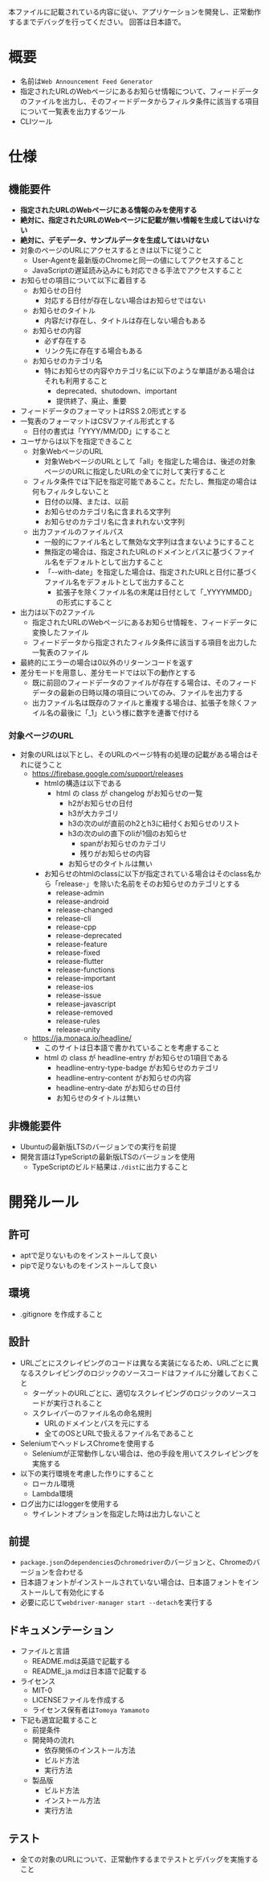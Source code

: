 本ファイルに記載されている内容に従い、アプリケーションを開発し、正常動作するまでデバッグを行ってください。
回答は日本語で。

# 概要

- 名前は`Web Announcement Feed Generator`
- 指定されたURLのWebページにあるお知らせ情報について、フィードデータのファイルを出力し、そのフィードデータからフィルタ条件に該当する項目について一覧表を出力するツール
- CLIツール

# 仕様

## 機能要件

- **指定されたURLのWebページにある情報のみを使用する**
- **絶対に、指定されたURLのWebページに記載が無い情報を生成してはいけない**
- **絶対に、デモデータ、サンプルデータを生成してはいけない**
- 対象のページのURLにアクセスするときは以下に従うこと
    - User-Agentを最新版のChromeと同一の値にしてアクセスすること
    - JavaScriptの遅延読み込みにも対応できる手法でアクセスすること
- お知らせの項目について以下に着目する
    - お知らせの日付
        - 対応する日付が存在しない場合はお知らせではない
    - お知らせのタイトル
        - 内容だけ存在し、タイトルは存在しない場合もある
    - お知らせの内容
        - 必ず存在する
        - リンク先に存在する場合もある
    - お知らせのカテゴリ名
        - 特にお知らせの内容やカテゴリ名に以下のような単語がある場合はそれも利用すること
            - deprecated、shutodown、important
            - 提供終了、廃止、重要
- フィードデータのフォーマットはRSS 2.0形式とする
- 一覧表のフォーマットはCSVファイル形式とする
    - 日付の書式は「YYYY/MM/DD」にすること
- ユーザからは以下を指定できること
    - 対象WebページのURL
        - 対象WebページのURLとして「all」を指定した場合は、後述の対象ページのURLに指定したURLの全てに対して実行すること
    - フィルタ条件では下記を指定可能であること。だたし、無指定の場合は何もフィルタしないこと
        - 日付の以降、または、以前
        - お知らせのカテゴリ名に含まれる文字列
        - お知らせのカテゴリ名に含まれれない文字列
    - 出力ファイルのファイルパス
        - 一般的にファイル名として無効な文字列は含まないようにすること
        - 無指定の場合は、指定されたURLのドメインとパスに基づくファイル名をデフォルトとして出力すること
        - 「--with-date」を指定した場合は、指定されたURLと日付に基づくファイル名をデフォルトとして出力すること
            - 拡張子を除くファイル名の末尾は日付として「_YYYYMMDD」の形式にすること
- 出力は以下の2ファイル
    - 指定されたURLのWebページにあるお知らせ情報を、フィードデータに変換したファイル
    - フィードデータから指定されたフィルタ条件に該当する項目を出力した一覧表のファイル
- 最終的にエラーの場合は0以外のリターンコードを返す
- 差分モードを用意し、差分モードでは以下の動作とする
    - 既に前回のフィードデータのファイルが存在する場合は、そのフィードデータの最新の日時以降の項目についてのみ、ファイルを出力する
    - 出力ファイル名は既存のファイルと重複する場合は、拡張子を除くファイル名の最後に「_1」という様に数字を連番で付ける

### 対象ページのURL

- 対象のURLは以下とし、そのURLのページ特有の処理の記載がある場合はそれに従うこと
    - https://firebase.google.com/support/releases
        - htmlの構造は以下である
            - html の class が changelog がお知らせの一覧
                - h2がお知らせの日付
                - h3が大カテゴリ
                - h3の次のulが直前のh2とh3に紐付くお知らせのリスト
                - h3の次のulの直下のliが1個のお知らせ
                    - spanがお知らせのカテゴリ
                    - 残りがお知らせの内容
                - お知らせのタイトルは無い
        - お知らせのhtmlのclassに以下が指定されている場合はそのclass名から「release-」を除いた名前をそのお知らせのカテゴリとする
            - release-admin
            - release-android
            - release-changed
            - release-cli
            - release-cpp
            - release-deprecated
            - release-feature
            - release-fixed
            - release-flutter
            - release-functions
            - release-important
            - release-ios
            - release-issue
            - release-javascript
            - release-removed
            - release-rules
            - release-unity
    - https://ja.monaca.io/headline/
        - このサイトは日本語で書かれていることを考慮すること
        - html の class が headline-entry がお知らせの1項目である
            - headline-entry-type-badge がお知らせのカテゴリ
            - headline-entry-content がお知らせの内容
            - headline-entry-date がお知らせの日付
            - お知らせのタイトルは無い

## 非機能要件

- Ubuntuの最新版LTSのバージョンでの実行を前提
- 開発言語はTypeScriptの最新版LTSのバージョンを使用
   - TypeScriptのビルド結果は`./dist`に出力すること

# 開発ルール

## 許可

- aptで足りないものをインストールして良い
- pipで足りないものをインストールして良い

## 環境

- .gitignore を作成すること

## 設計

- URLごとにスクレイピングのコードは異なる実装になるため、URLごとに異なるスクレイピングのロジックのソースコードはファイルに分離しておくこと
    - ターゲットのURLごとに、適切なスクレイピングのロジックのソースコードが実行されること
    - スクレイパーのファイル名の命名規則
        - URLのドメインとパスを元にする
        - 全てのOSとURLで扱えるファイル名であること
- SeleniumでヘッドレスChromeを使用する
    - Seleniumが正常動作しない場合は、他の手段を用いてスクレイピングを実施する
- 以下の実行環境を考慮した作りにすること
    - ローカル環境
    - Lambda環境
- ログ出力にはloggerを使用する
    - サイレントオプションを指定した時は出力しないこと

## 前提

- `package.json`の`dependencies`の`chromedriver`のバージョンと、Chromeのバージョンを合わせる
- 日本語フォントがインストールされていない場合は、日本語フォントをインストールして有効化にする
- 必要に応じて`webdriver-manager start --detach`を実行する

## ドキュメンテーション

- ファイルと言語
    - README.mdは英語で記載する
    - README_ja.mdは日本語で記載する
- ライセンス
    - MIT-0
    - LICENSEファイルを作成する
    - ライセンス保有者は`Tomoya Yamamoto`
- 下記も適宜記載すること
    - 前提条件
    - 開発時の流れ
        - 依存関係のインストール方法
        - ビルド方法
        - 実行方法
    - 製品版
        - ビルド方法
        - インストール方法
        - 実行方法

## テスト

- 全ての対象のURLについて、正常動作するまでテストとデバッグを実施すること
